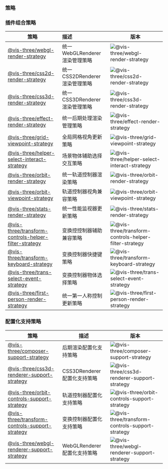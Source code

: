 ### 策略

### 插件组合策略

| 策略                                                                                                        | 描述                            | 版本                                                                                                                                                     |
| ----------------------------------------------------------------------------------------------------------- | :------------------------------ | -------------------------------------------------------------------------------------------------------------------------------------------------------- |
| [@vis-three/webgl-render-strategy](/strategy/webgl-render-strategy)                                         | 统一 WebGLRenderer 渲染管理策略 | ![@vis-three/webgl-render-strategy](https://img.shields.io/npm/v/@vis-three/webgl-render-strategy.svg?label=%20)                                         |
| [@vis-three/css2d-render-strategy](/strategy/css2d-render-strategy)                                         | 统一 CSS2DRenderer 渲染管理策略 | ![@vis-three/css2d-render-strategy](https://img.shields.io/npm/v/@vis-three/css2d-render-strategy.svg?label=%20)                                         |
| [@vis-three/css3d-render-strategy](/strategy/css3d-render-strategy)                                         | 统一 CSS3DRenderer 渲染管理策略 | ![@vis-three/css3d-render-strategy](https://img.shields.io/npm/v/@vis-three/css3d-render-strategy.svg?label=%20)                                         |
| [@vis-three/effect-render-strategy](/strategy/effect-render-strategy)                                       | 统一后期处理渲染管理策略        | ![@vis-three/effect-render-strategy](https://img.shields.io/npm/v/@vis-three/effect-render-strategy.svg?label=%20)                                       |
| [@vis-three/grid-viewpoint-strategy](/strategy/grid-viewpoint-strategy)                                     | 全局网格视角更新策略            | ![@vis-three/grid-viewpoint-strategy](https://img.shields.io/npm/v/@vis-three/grid-viewpoint-strategy.svg?label=%20)                                     |
| [@vis-three/helper-select-interact-strategy](/strategy/helper-select-interact-strategy)                     | 场景物体辅助选择交互策略        | ![@vis-three/helper-select-interact-strategy](https://img.shields.io/npm/v/@vis-three/helper-select-interact-strategy.svg?label=%20)                     |
| [@vis-three/orbit-render-strategy](/strategy/orbit-render-strategy)                                         | 统一轨道控制器渲染策略          | ![@vis-three/orbit-render-strategy](https://img.shields.io/npm/v/@vis-three/orbit-render-strategy.svg?label=%20)                                         |
| [@vis-three/orbit-viewpoint-strategy](/strategy/orbit-viewpoint-strategy)                                   | 轨道控制器视角兼容策略          | ![@vis-three/orbit-viewpoint-strategy](https://img.shields.io/npm/v/@vis-three/orbit-viewpoint-strategy.svg?label=%20)                                   |
| [@vis-three/stats-render-strategy](/strategy/stats-render-strategy)                                         | 统一性能监视器更新策略          | ![@vis-three/stats-render-strategy](https://img.shields.io/npm/v/@vis-three/stats-render-strategy.svg?label=%20)                                         |
| [@vis-three/transform-controls-helper-filter-strategy](/strategy/transform-controls-helper-filter-strategy) | 变换控控制器辅助兼容策略        | ![@vis-three/transform-controls-helper-filter-strategy](https://img.shields.io/npm/v/@vis-three/transform-controls-helper-filter-strategy.svg?label=%20) |
| [@vis-three/transform-keyboard-strategy](/strategy/transform-keyboard-strategy)                             | 变换控制器快捷键策略            | ![@vis-three/transform-keyboard-strategy](https://img.shields.io/npm/v/@vis-three/transform-keyboard-strategy.svg?label=%20)                             |
| [@vis-three/trans-select-event-strategy](/strategy/trans-select-event-strategy)                             | 变换控制器物体选择策略          | ![@vis-three/trans-select-event-strategy](https://img.shields.io/npm/v/@vis-three/trans-select-event-strategy.svg?label=%20)                             |
| [@vis-three/first-person-render-strategy](/strategy/first-person-render-strategy)                           | 统一第一人称控制更新策略        | ![@vis-three/first-person-render-strategy](https://img.shields.io/npm/v/@vis-three/first-person-render-strategy.svg?label=%20)                           |

### 配置化支持策略

| 策略                                                                                            | 描述                         | 版本                                                                                                                                         |
| ----------------------------------------------------------------------------------------------- | ---------------------------- | -------------------------------------------------------------------------------------------------------------------------------------------- |
| [@vis-three/composer-support-strategy](/strategy/composer-support-strategy)                     | 后期渲染配置化支持策略       | ![@vis-three/composer-support-strategy](https://img.shields.io/npm/v/@vis-three/composer-support-strategy.svg?label=%20)                     |
| [@vis-three/css3d-renderer-support-strategy](/strategy/css3d-renderer-support-strategy)         | CSS3DRenderer 配置化支持策略 | ![@vis-three/css3d-renderer-support-strategy](https://img.shields.io/npm/v/@vis-three/css3d-renderer-support-strategy.svg?label=%20)         |
| [@vis-three/orbit-controls-support-strategy](/strategy/orbit-controls-support-strategy)         | 轨道控制器配置化支持策略     | ![@vis-three/orbit-controls-support-strategy](https://img.shields.io/npm/v/@vis-three/orbit-controls-support-strategy.svg?label=%20)         |
| [@vis-three/transform-controls-support-strategy](/strategy/transform-controls-support-strategy) | 变换控制器配置化支持策略     | ![@vis-three/transform-controls-support-strategy](https://img.shields.io/npm/v/@vis-three/transform-controls-support-strategy.svg?label=%20) |
| [@vis-three/webgl-renderer-support-strategy](/strategy/webgl-renderer-support-strategy)         | WebGLRenderer 配置化支持策略 | ![@vis-three/webgl-renderer-support-strategy](https://img.shields.io/npm/v/@vis-three/webgl-renderer-support-strategy.svg?label=%20)         |
